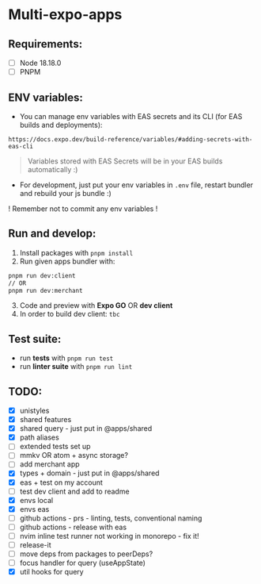 # Multi-expo-apps

## Requirements:

- [ ] Node 18.18.0
- [ ] PNPM

## ENV variables:

- You can manage env variables with EAS secrets and its CLI (for EAS builds and deployments):

```
https://docs.expo.dev/build-reference/variables/#adding-secrets-with-eas-cli
```

> Variables stored with EAS Secrets will be in your EAS builds automatically :)

- For development, just put your env variables in `.env` file, restart bundler and rebuild your js bundle :) 

! Remember not to commit any env variables !

## Run and develop:

1. Install packages with `pnpm install`
2. Run given apps bundler with:

```bash
pnpm run dev:client
// OR
pnpm run dev:merchant
```

3. Code and preview with __Expo GO__ OR __dev client__
4. In order to build dev client: `tbc`

## Test suite:

- run __tests__ with `pnpm run test`
- run __linter suite__ with `pnpm run lint`

## TODO:

- [x] unistyles
- [x] shared features
- [x] shared query - just put in @apps/shared
- [x] path aliases
- [ ] extended tests set up
- [ ] mmkv OR atom + async storage?
- [ ] add merchant app
- [x] types + domain - just put in @apps/shared
- [x] eas + test on my account
- [ ] test dev client and add to readme
- [x] envs local
- [x] envs eas
- [ ] github actions - prs - linting, tests, conventional naming
- [ ] github actions - release with eas
- [ ] nvim inline test runner not working in monorepo - fix it!
- [ ] release-it
- [ ] move deps from packages to peerDeps?
- [ ] focus handler for query (useAppState)
- [x] util hooks for query

